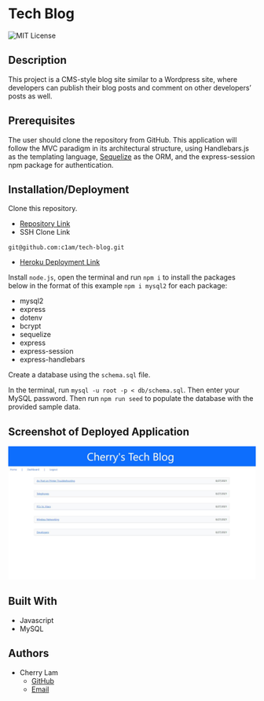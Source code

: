 # Tech Blog
![MIT License](https://img.shields.io/badge/License-MIT-blue.svg)


## Description 
This project is a CMS-style blog site similar to a Wordpress site, where developers can publish their blog posts and comment on other developers’ posts as well.


## Prerequisites
The user should clone the repository from GitHub. This application will follow the MVC paradigm in its architectural structure, using Handlebars.js as the templating language, [Sequelize](https://www.npmjs.com/package/sequelize) as the ORM, and the express-session npm package for authentication.


## Installation/Deployment
Clone this repository. 
- [Repository Link](https://github.com/c1am/tech-blog) 
- SSH Clone Link
```
git@github.com:c1am/tech-blog.git
```
- [Heroku Deployment Link](https://cherrys-tech-blog.herokuapp.com/)

Install `node.js`, open the terminal and run `npm i` to install the packages below in the format of this example `npm i mysql2` for each package:
- mysql2
- express
- dotenv
- bcrypt
- sequelize
- express
- express-session
- express-handlebars

Create a database using the `schema.sql` file.

In the terminal, run `mysql -u root -p < db/schema.sql`. Then enter your MySQL password. Then run `npm run seed` to populate the database with the provided sample data.


## Screenshot of Deployed Application
![Screenshot](./tech-blog.jpg)

## Built With
- Javascript
- MySQL


## Authors
- Cherry Lam 
    - [GitHub](https://github.com/c1am)
    - [Email](mailto:cherrylam.ny@gmail.com)
